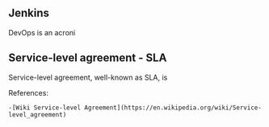 ## Jenkins

DevOps is an acroni

## Service-level agreement - SLA

Service-level agreement, well-known as SLA, is

References:

    -[Wiki Service-level Agreement](https://en.wikipedia.org/wiki/Service-level_agreement)
